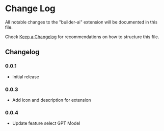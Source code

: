 # Change Log

All notable changes to the "builder-ai" extension will be documented in this file.

Check [Keep a Changelog](http://keepachangelog.com/) for recommendations on how to structure this file.

## Changelog

### 0.0.1

- Initial release

### 0.0.3

- Add icon and description for extension

### 0.0.4

- Update feature select GPT Model